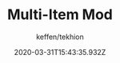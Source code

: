 ---
title: Multi-Item Mod
author:
  - keffen/tekhion
description: >-
  Lets you change item types in-game using the new form added in the page bottom.
  (for example turning the sword into a head item, so you can wear another head item with it without any problem)
date: 2020-03-31T15:43:35.932Z
buttons:
  - name: Install
    href: https://greasyfork.org/scripts/401102-multi-item-mod/code/Multi-Item%20mod.user.js
    type: 0
userscript: true
---